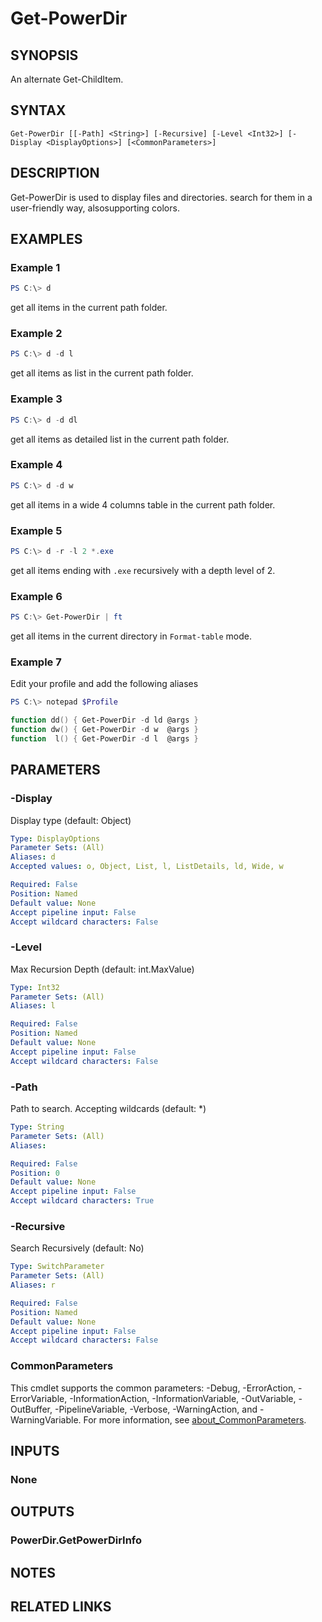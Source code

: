 ﻿---
external help file: PowerDir.dll-Help.xml
Module Name: PowerDir.GetPowerDir
online version:
schema: 2.0.0
---

# Get-PowerDir

## SYNOPSIS
An alternate Get-ChildItem.

## SYNTAX

```
Get-PowerDir [[-Path] <String>] [-Recursive] [-Level <Int32>] [-Display <DisplayOptions>] [<CommonParameters>]
```

## DESCRIPTION
Get-PowerDir is used to display files and directories.
search for them in a user-friendly way, alsosupporting colors.

## EXAMPLES

### Example 1
```powershell
PS C:\> d
```

get all items in the current path folder.

### Example 2
```powershell
PS C:\> d -d l
```

get all items as list in the current path folder.

### Example 3
```powershell
PS C:\> d -d dl
```

get all items as detailed list in the current path folder.

### Example 4
```powershell
PS C:\> d -d w
```

get all items in a wide 4 columns table in the current path folder.

### Example 5
```powershell
PS C:\> d -r -l 2 *.exe
```
get all items ending with `.exe` recursively with a depth level of 2.

### Example 6
```powershell
PS C:\> Get-PowerDir | ft
```
get all items in the current directory in `Format-table` mode.

### Example 7
Edit your profile and add the following aliases
```powershell
PS C:\> notepad $Profile

function dd() { Get-PowerDir -d ld @args }
function dw() { Get-PowerDir -d w  @args }
function  l() { Get-PowerDir -d l  @args }
```



## PARAMETERS

### -Display
Display type (default: Object)

```yaml
Type: DisplayOptions
Parameter Sets: (All)
Aliases: d
Accepted values: o, Object, List, l, ListDetails, ld, Wide, w

Required: False
Position: Named
Default value: None
Accept pipeline input: False
Accept wildcard characters: False
```

### -Level
Max Recursion Depth (default: int.MaxValue)

```yaml
Type: Int32
Parameter Sets: (All)
Aliases: l

Required: False
Position: Named
Default value: None
Accept pipeline input: False
Accept wildcard characters: False
```

### -Path
Path to search.
Accepting wildcards (default: *)

```yaml
Type: String
Parameter Sets: (All)
Aliases:

Required: False
Position: 0
Default value: None
Accept pipeline input: False
Accept wildcard characters: True
```

### -Recursive
Search Recursively (default: No)

```yaml
Type: SwitchParameter
Parameter Sets: (All)
Aliases: r

Required: False
Position: Named
Default value: None
Accept pipeline input: False
Accept wildcard characters: False
```

### CommonParameters
This cmdlet supports the common parameters: -Debug, -ErrorAction, -ErrorVariable, -InformationAction, -InformationVariable, -OutVariable, -OutBuffer, -PipelineVariable, -Verbose, -WarningAction, and -WarningVariable. For more information, see [about_CommonParameters](http://go.microsoft.com/fwlink/?LinkID=113216).

## INPUTS

### None

## OUTPUTS

### PowerDir.GetPowerDirInfo

## NOTES

## RELATED LINKS
